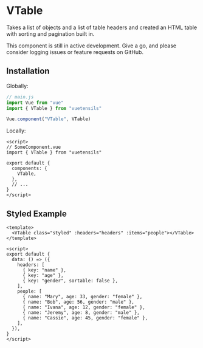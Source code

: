 # VTable

Takes a list of objects and a list of table headers and created an HTML table with sorting and pagination built in.

This component is still in active development. Give a go, and please consider logging issues or feature requests on GitHub.

## Installation

Globally:

```js
// main.js
import Vue from "vue"
import { VTable } from "vuetensils"

Vue.component("VTable", VTable)
```

Locally:

```vue
<script>
// SomeComponent.vue
import { VTable } from "vuetensils"

export default {
  components: {
    VTable,
  },
  // ...
}
</script>
```

## Styled Example

```vue live
<template>
  <VTable class="styled" :headers="headers" :items="people"></VTable>
</template>

<script>
export default {
  data: () => ({
    headers: [
      { key: "name" },
      { key: "age" },
      { key: "gender", sortable: false },
    ],
    people: [
      { name: "Mary", age: 33, gender: "female" },
      { name: "Bob", age: 56, gender: "male" },
      { name: "Ivana", age: 12, gender: "female" },
      { name: "Jeremy", age: 8, gender: "male" },
      { name: "Cassie", age: 45, gender: "female" },
    ],
  }),
}
</script>
```
